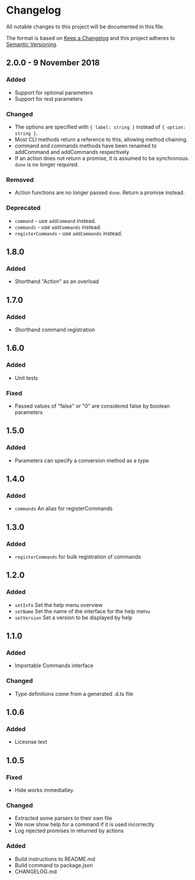 # Changelog
All notable changes to this project will be documented in this file.

The format is based on [Keep a Changelog](http://keepachangelog.com/en/1.0.0/)
and this project adheres to [Semantic Versioning](http://semver.org/spec/v2.0.0.html).

## 2.0.0 - 9 November 2018

### Added
- Support for optional parameters
- Support for rest parameters

### Changed
- The options are specified with `{ label: string }` instead of `{ option: string }`.
- Most CLI methods return a reference to this, allowing method chaining.
- command and commands methods have been renamed to addCommand and addCommands respectively
- If an action does not return a promise, it is assumed to be synchronous. `done` is no longer required.

### Removed
- Action functions are no longer passed `done`. Return a promise instead.

### Deprecated
- `command` - use `addCommand` instead.
- `commands` - use `addCommands` instead.
- `registerCommands` - use `addCommands` instead.

## 1.8.0

### Added

- Shorthand "Action" as an overload

## 1.7.0

### Added

- Shorthand command registration

## 1.6.0

### Added

- Unit tests

### Fixed

- Passed values of "false" or "0" are considered false by boolean parameters

## 1.5.0

### Added

- Parameters can specify a conversion method as a type

## 1.4.0

### Added

- `commands` An alias for registerCommands

## 1.3.0

### Added

- `registerCommands` for bulk registration of commands

## 1.2.0

### Added

- `setInfo` Set the help menu overview
- `setName` Set the name of the interface for the help menu
- `setVersion` Set a version to be displayed by help

## 1.1.0

### Added

- Importable Commands interface

### Changed

- Type definitions come from a generated .d.ts file

## 1.0.6

### Added

- Licesnse text

## 1.0.5

### Fixed

- Hide works immediatley.

### Changed

- Extracted some parsers to their own file
- We now show help for a command if it is used incorrectly
- Log rejected promises in returned by actions

### Added

- Build instructions to README.md
- Build command to package.json
- CHANGELOG.md